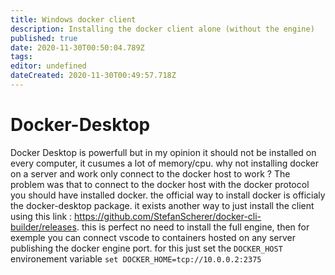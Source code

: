 ```yaml
---
title: Windows docker client
description: Installing the docker client alone (without the engine)
published: true
date: 2020-11-30T00:50:04.789Z
tags: 
editor: undefined
dateCreated: 2020-11-30T00:49:57.718Z
---
```


# Docker-Desktop
Docker Desktop is powerfull but in my opinion it should not be installed on every computer, it cusumes a lot of memory/cpu. why not installing docker on a server and work only connect to the docker host to work ?
The problem was that to connect to the docker host with the docker protocol you should have installed docker. the official way to install docker is officialy the docker-desktop package.
it exists another way to just install the client using this link : https://github.com/StefanScherer/docker-cli-builder/releases.
this is perfect no need to install the full engine, then for exemple you can connect vscode to containers hosted on any server publishing the docker engine port. for this just set the ``DOCKER_HOST`` environement variable 
````set DOCKER_HOME=tcp://10.0.0.2:2375````
